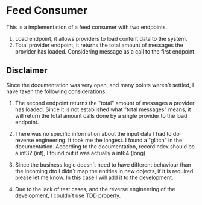 # Feed Consumer

This is a implementation of a feed consumer with two endpoints.
1. Load endpoint, it allows providers to load content data to the system.
2. Total provider endpoint, it returns the total amount of messages the provider has loaded. Considering message as a call to the first endpoint.

## Disclaimer

Since the documentation was very open, 
and many points weren´t settled,
I have taken the following considerations:

1. The second endpoint returns the "total" amount of messages a provider has loaded.
   Since it is not established what "total messages" means,
   it will return the total amount calls done by a single provider to the load endpoint.

2. There was no specific information about the input data I had to do reverse engineering.
   It took me the longest.
   I found a "glitch" in the documentation. 
   According to the documentation, recordIndex should be a int32 (int),
   I found out it was actually a int64 (long)

3. Since the business logic doesn´t need to have different behaviour than the incoming dto 
   I didn´t map the entities in new objects, if it is required please let me know.
   In this case I will add it to the development.
   
4. Due to the lack of test cases, and the reverse engineering of the development,
   I couldn´t use TDD properly.
   